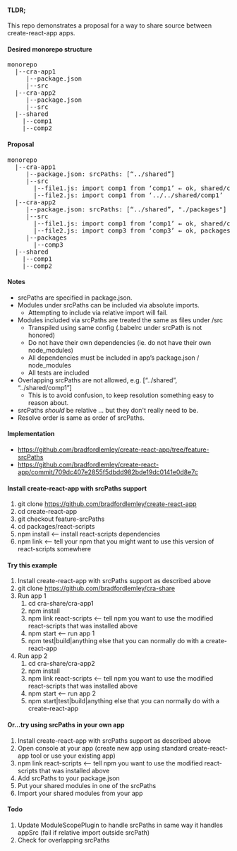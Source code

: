 #### TLDR;
This repo demonstrates a proposal for a way to share source between create-react-app apps.

#### Desired monorepo structure
<pre>
monorepo
  |--cra-app1
     |--package.json
     |--src
  |--cra-app2
     |--package.json
     |--src
  |--shared
    |--comp1
    |--comp2
</pre>

#### Proposal
<pre>
monorepo
  |--cra-app1
     |--package.json: srcPaths: [“../shared”]
     |--src
       |--file1.js: import comp1 from ‘comp1’ ← ok, shared/comp1
       |--file2.js: import comp1 from ‘../../shared/comp1’  ← naughty, fails
  |--cra-app2
     |--package.json: srcPaths: [“../shared”, "./packages"]
     |--src
       |--file1.js: import comp1 from ‘comp1’ ← ok, shared/comp1
       |--file2.js: import comp3 from ‘comp3’ ← ok, packages/comp3
     |--packages
       |--comp3
  |--shared
    |--comp1
    |--comp2
</pre>

#### Notes
* srcPaths are specified in package.json.
* Modules under srcPaths can be included via absolute imports.
  * Attempting to include via relative import will fail.
* Modules included via srcPaths are treated the same as files under /src
  * Transpiled using same config (.babelrc under srcPath is not honored)
  * Do not have their own dependencies (ie. do not have their own node_modules)
  * All dependencies must be included in app’s package.json / node_modules
  * All tests are included
* Overlapping srcPaths are not allowed, e.g. [“../shared”, “../shared/comp1”]
  * This is to avoid confusion, to keep resolution something easy to reason about.
* srcPaths *should* be relative ... but they don't really need to be.
* Resolve order is same as order of srcPaths.

#### Implementation
* https://github.com/bradfordlemley/create-react-app/tree/feature-srcPaths
* https://github.com/bradfordlemley/create-react-app/commit/709dc407e2855f5dbdd982bde19dc0141e0d8e7c

#### Install create-react-app with srcPaths support
1. git clone https://github.com/bradfordlemley/create-react-app
1. cd create-react-app
1. git checkout feature-srcPaths
1. cd packages/react-scripts
1. npm install  <-- install react-scripts dependencies
1. npm link  <-- tell your npm that you might want to use this version of react-scripts somewhere

#### Try this example
1. Install create-react-app with srcPaths support as described above
1. git clone https://github.com/bradfordlemley/cra-share
1. Run app 1
   1. cd cra-share/cra-app1
   1. npm install
   1. npm link react-scripts <-- tell npm you want to use the modified react-scripts that was installed above
   1. npm start  <-- run app 1
   1. npm test|build|anything else that you can normally do with a create-react-app
1. Run app 2
   1. cd cra-share/cra-app2
   1. npm install
   1. npm link react-scripts <-- tell npm you want to use the modified react-scripts that was installed above
   1. npm start  <-- run app 2
   1. npm start|test|build|anything else that you can normally do with a create-react-app

#### Or...try using srcPaths in your own app
1. Install create-react-app with srcPaths support as described above
1. Open console at your app (create new app using standard create-react-app tool or use your existing app)
1. npm link react-scripts <-- tell npm you want to use the modified react-scripts that was installed above
1. Add srcPaths to your package.json
1. Put your shared modules in one of the srcPaths
1. Import your shared modules from your app

#### Todo
1. Update ModuleScopePlugin to handle srcPaths in same way it handles appSrc (fail if relative import outside srcPath)
1. Check for overlapping srcPaths
